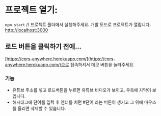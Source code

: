 # 프로젝트 열기:

`npm start` // 프로젝트 폴더에서 실행해주세요.
개발 모드로 프로젝트가 열립니다.
[http://localhost:3000](http://localhost:3000)

## 로드 버튼을 클릭하기 전에...

[https://cors-anywhere.herokuapp.com/](https://cors-anywhere.herokuapp.com/)으로 접속하셔서
데모 버튼을 눌러주세요.

### 기능

- 유튜브 주소를 넣고 로드버튼을 누르면 유튜브 비디오가 보이고, 우측에 자막이 보입니다.
- 해시태그에 단어를 입력 후 엔터를 치면 #단어 라는 버튼이 생기고 그 위에 마우스를 올리면 삭제할 수 있습니다.
